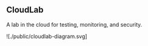 ## CloudLab

A lab in the cloud for testing, monitoring, and security.

![./public/cloudlab-diagram.svg]
